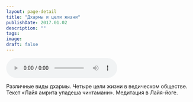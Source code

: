 ```yaml
---
layout: page-detail
title: "Дхармы и цели жизни"
publishDate: 2017.01.02
description: ""
tags:
image:
draft: false
---
```


<audio title="2017.01.02 - Дхармы и цели жизни.mp3" src="https://filer-api.advayta.org/v1.0/public/files/75461" controls=""></audio>

 Различные виды дхармы. Четыре цели жизни в ведическом обществе. Текст «Лайя амрита упадеша чинтамани». Медитация в Лайя-йоге. 

  
